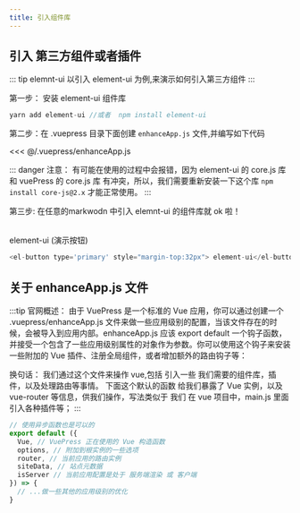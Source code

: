 ```yaml
---
title: 引入组件库
---
```

## 引入 第三方组件或者插件  

::: tip  elemnt-ui
以引入 element-ui 为例,来演示如何引入第三方组件
:::

第一步： 安装 element-ui 组件库

```js
yarn add element-ui //或者  npm install element-ui 
```


第二步：在 .vuepress 目录下面创建 `enhanceApp.js` 文件,并编写如下代码

<<< @/.vuepress/enhanceApp.js

::: danger 注意：
有可能在使用的过程中会报错，因为 element-ui 的 core.js 库和 vuePress 的 core.js 库 有冲突，所以，我们需要重新安装一下这个库 `npm install core-js@2.x` 才能正常使用。
:::


第三步: 在任意的markwodn 中引入 elemnt-ui 的组件库就 ok 啦！   
<el-button type='primary' style="display:flex;margin:32px auto 0;"> element-ui (演示按钮)</el-button>

```js
<el-button type='primary' style="margin-top:32px"> element-ui</el-button>
```


## 关于 enhanceApp.js 文件
:::tip
官网概述： 由于 VuePress 是一个标准的 Vue 应用，你可以通过创建一个 .vuepress/enhanceApp.js 文件来做一些应用级别的配置，当该文件存在的时候，会被导入到应用内部。enhanceApp.js 应该 export default 一个钩子函数，并接受一个包含了一些应用级别属性的对象作为参数。你可以使用这个钩子来安装一些附加的 Vue 插件、注册全局组件，或者增加额外的路由钩子等：

换句话：
我们通过这个文件来操作 vue,包括 引入一些 我们需要的组件库，插件，以及处理路由等事情。
下面这个默认的函数 给我们暴露了 Vue 实例，以及 vue-router 等信息，供我们操作，写法类似于 我们 在 vue 项目中，main.js 里面 引入各种插件等；
:::

```js
// 使用异步函数也是可以的
export default ({
  Vue, // VuePress 正在使用的 Vue 构造函数
  options, // 附加到根实例的一些选项
  router, // 当前应用的路由实例
  siteData, // 站点元数据
  isServer // 当前应用配置是处于 服务端渲染 或 客户端
}) => {
  // ...做一些其他的应用级别的优化
}
```




